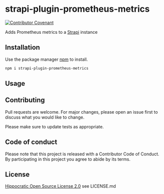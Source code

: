 # strapi-plugin-prometheus-metrics

[![Contributor Covenant](https://img.shields.io/badge/Contributor%20Covenant-v2.0%20adopted-ff69b4.svg)](code_of_conduct.md) 

Adds Prometheus metrics to a [Strapi](http://strapi.io/) instance

## Installation

Use the package manager [npm](https://https://www.npmjs.com/) to install.

```bash
npm i strapi-plugin-prometheus-metrics
```

## Usage

## Contributing
Pull requests are welcome. For major changes, please open an issue first to discuss what you would like to change.

Please make sure to update tests as appropriate.

## Code of conduct

Please note that this project is released with a Contributor Code of Conduct. By participating in this project you agree to abide by its terms.

## License

[Hippocratic Open Source License 2.0](https://firstdonoharm.dev/) see LICENSE.md